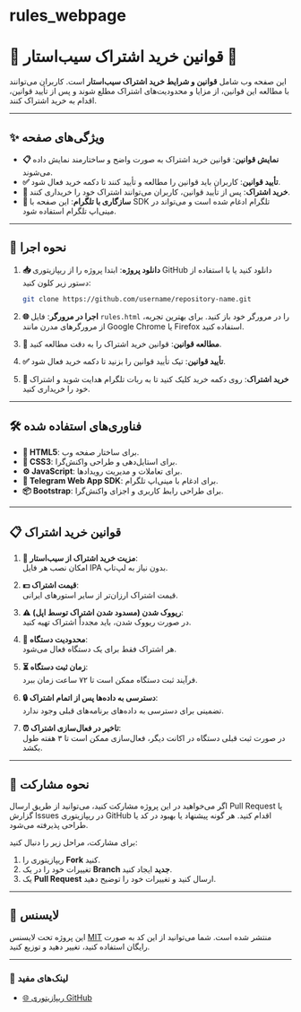 # rules_webpage

# 📜 قوانین خرید اشتراک سیب‌استار 🍏

این صفحه وب شامل **قوانین و شرایط خرید اشتراک سیب‌استار** است. کاربران می‌توانند با مطالعه این قوانین، از مزایا و محدودیت‌های اشتراک مطلع شوند و پس از تأیید قوانین، اقدام به خرید اشتراک کنند.

---

## ✨ ویژگی‌های صفحه

- **📋 نمایش قوانین**: قوانین خرید اشتراک به صورت واضح و ساختارمند نمایش داده می‌شوند.
- **✅ تأیید قوانین**: کاربران باید قوانین را مطالعه و تأیید کنند تا دکمه خرید فعال شود.
- **🛒 خرید اشتراک**: پس از تأیید قوانین، کاربران می‌توانند اشتراک خود را خریداری کنند.
- **📱 سازگاری با تلگرام**: این صفحه با SDK تلگرام ادغام شده است و می‌تواند در مینی‌اپ تلگرام استفاده شود.

---

## 🚀 نحوه اجرا

1. **📥 دانلود پروژه**: ابتدا پروژه را از ریپازیتوری GitHub دانلود کنید یا با استفاده از دستور زیر کلون کنید:

   ```bash
   git clone https://github.com/username/repository-name.git
   ```

2. **🌐 اجرا در مرورگر**: فایل `rules.html` را در مرورگر خود باز کنید. برای بهترین تجربه، از مرورگرهای مدرن مانند Google Chrome یا Firefox استفاده کنید.

3. **📜 مطالعه قوانین**: قوانین خرید اشتراک را به دقت مطالعه کنید.

4. **✅ تأیید قوانین**: تیک تأیید قوانین را بزنید تا دکمه خرید فعال شود.

5. **🛒 خرید اشتراک**: روی دکمه خرید کلیک کنید تا به ربات تلگرام هدایت شوید و اشتراک خود را خریداری کنید.

---

## 🛠️ فناوری‌های استفاده شده

- **📄 HTML5**: برای ساختار صفحه وب.
- **🎨 CSS3**: برای استایل‌دهی و طراحی واکنش‌گرا.
- **⚙️ JavaScript**: برای تعاملات و مدیریت رویدادها.
- **📱 Telegram Web App SDK**: برای ادغام با مینی‌اپ تلگرام.
- **📦 Bootstrap**: برای طراحی رابط کاربری و اجزای واکنش‌گرا.

---

## 📋 قوانین خرید اشتراک

1. **🍏 مزیت خرید اشتراک از سیب‌استار**:  
   امکان نصب هر فایل IPA بدون نیاز به لپ‌تاپ.

2. **💵 قیمت اشتراک**:  
   قیمت اشتراک ارزان‌تر از سایر استورهای ایرانی.

3. **⚠️ ریووک شدن (مسدود شدن اشتراک توسط اپل)**:  
   در صورت ریووک شدن، باید مجدداً اشتراک تهیه کنید.

4. **📱 محدودیت دستگاه**:  
   هر اشتراک فقط برای یک دستگاه فعال می‌شود.

5. **⏳ زمان ثبت دستگاه**:  
   فرآیند ثبت دستگاه ممکن است تا ۷۲ ساعت زمان ببرد.

6. **🔒 دسترسی به داده‌ها پس از اتمام اشتراک**:  
   تضمینی برای دسترسی به داده‌های برنامه‌های قبلی وجود ندارد.

7. **⏰ تاخیر در فعال‌سازی اشتراک**:  
   در صورت ثبت قبلی دستگاه در اکانت دیگر، فعال‌سازی ممکن است تا ۳ هفته طول بکشد.

---

## 🤝 نحوه مشارکت

اگر می‌خواهید در این پروژه مشارکت کنید، می‌توانید از طریق ارسال Pull Request یا گزارش Issues در ریپازیتوری GitHub اقدام کنید. هر گونه پیشنهاد یا بهبود در کد یا طراحی پذیرفته می‌شود.

برای مشارکت، مراحل زیر را دنبال کنید:

1. ریپازیتوری را **Fork** کنید.
2. تغییرات خود را در یک **Branch جدید** ایجاد کنید.
3. یک **Pull Request** ارسال کنید و تغییرات خود را توضیح دهید.

---

## 📜 لایسنس

این پروژه تحت لایسنس [MIT](LICENSE) منتشر شده است. شما می‌توانید از این کد به صورت رایگان استفاده کنید، تغییر دهید و توزیع کنید.

---

### 🔗 لینک‌های مفید

- [🌐 ریپازیتوری GitHub](https://github.com/username/repository-name)
